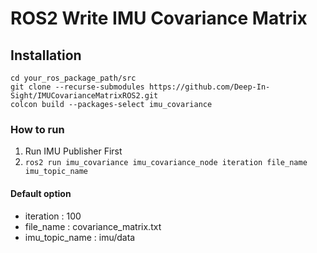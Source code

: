 # ROS2 Write IMU Covariance Matrix
## Installation
```
cd your_ros_package_path/src
git clone --recurse-submodules https://github.com/Deep-In-Sight/IMUCovarianceMatrixROS2.git
colcon build --packages-select imu_covariance
```
### How to run
1. Run IMU Publisher First
2. ```ros2 run imu_covariance imu_covariance_node iteration file_name imu_topic_name```

#### Default option
- iteration : 100
- file_name : covariance_matrix.txt
- imu_topic_name : imu/data

